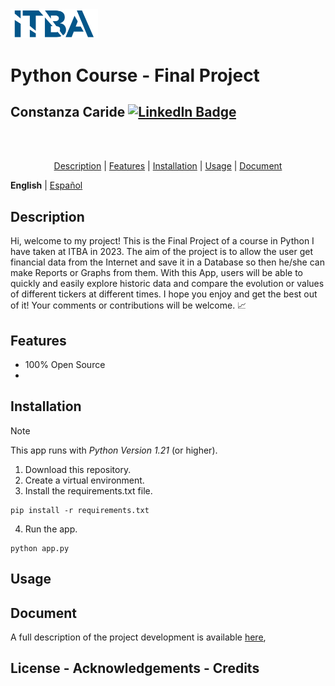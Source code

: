 <img src="./images/logo-itba.png" width="140">

# Python Course - Final Project

## Constanza Caride [![LinkedIn Badge](https://img.shields.io/badge/LinkedIn-Profile-informational?style=flat&logo=linkedin&logoColor=white&color=0D76A8)](https://www.linkedin.com/in/constanzacaridegis/)

<br>
<br>

<p align="center">
<a href="#Description">Description</a> | <a href="#Features">Features</a> | <a href="#Installation">Installation</a> | <a href="#Usage">Usage</a> | <a href="#Document">Document</a> 
</p>

**English**   |   [Español](./README-ES.md)

## Description
Hi, welcome to my project! This is the Final Project of a course in Python I have taken at ITBA in 2023. The aim of the project is to allow the user get financial data from the Internet and save it in a Database so then he/she can make Reports or Graphs from them. With this App, users will be able to quickly and easily explore historic data and compare the evolution or values of different tickers at different times. I hope you enjoy and get the best out of it! Your comments or contributions will be welcome.  :chart_with_upwards_trend: 

## Features
- 100% Open Source
- 

## Installation
> [!NOTE]
> This app runs with *Python Version 1.21* (or higher).

1. Download this repository.
2. Create a virtual environment.
3. Install the requirements.txt file.

```
pip install -r requirements.txt
```

4. Run the app.  
```
python app.py
```

## Usage


## Document 
A full description of the project development is available [here](https://github.com/ccaride/PythonITBA-FP/blob/e2313c21dd0ef3983c77798210eb5e080585451e/Document.md),


## License - Acknowledgements - Credits
<!--you can add to the repo LICENSE.md and/or CODE_OF_CONDUCT.md templates, they appear next to the readme file--> 
